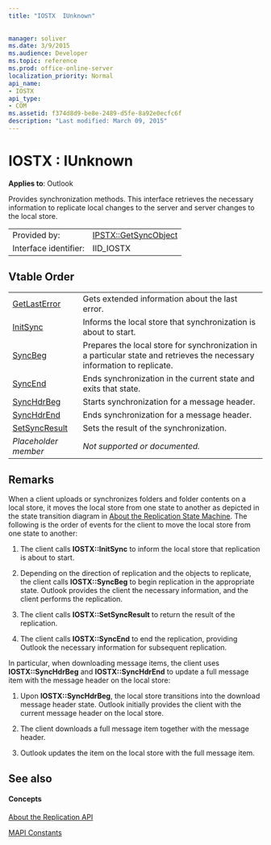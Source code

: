 ```yaml
---
title: "IOSTX  IUnknown"
 
 
manager: soliver
ms.date: 3/9/2015
ms.audience: Developer
ms.topic: reference
ms.prod: office-online-server
localization_priority: Normal
api_name:
- IOSTX
api_type:
- COM
ms.assetid: f374d8d9-be8e-2489-d5fe-8a92e0ecfc6f
description: "Last modified: March 09, 2015"
---
```


# IOSTX : IUnknown

  
  
**Applies to**: Outlook 
  
Provides synchronization methods. This interface retrieves the necessary information to replicate local changes to the server and server changes to the local store.
  
|||
|:-----|:-----|
|Provided by:  <br/> |[IPSTX::GetSyncObject](iostx-setsyncresult.md) <br/> |
|Interface identifier:  <br/> |IID_IOSTX  <br/> |
   
## Vtable Order

|||
|:-----|:-----|
|[GetLastError](iostx-getlasterror.md) <br/> |Gets extended information about the last error.  <br/> |
|[InitSync](iostx-initsync.md) <br/> |Informs the local store that synchronization is about to start.  <br/> |
|[SyncBeg](iostx-syncbeg.md) <br/> |Prepares the local store for synchronization in a particular state and retrieves the necessary information to replicate.  <br/> |
|[SyncEnd](iostx-syncend.md) <br/> |Ends synchronization in the current state and exits that state.  <br/> |
|[SyncHdrBeg](iostx-synchdrbeg.md) <br/> |Starts synchronization for a message header.  <br/> |
|[SyncHdrEnd](iostx-synchdrend.md) <br/> |Ends synchronization for a message header.  <br/> |
|[SetSyncResult](iostx-setsyncresult.md) <br/> |Sets the result of the synchronization.  <br/> |
| *Placeholder member*  <br/> | *Not supported or documented.*  <br/> |
   
## Remarks

When a client uploads or synchronizes folders and folder contents on a local store, it moves the local store from one state to another as depicted in the state transition diagram in [About the Replication State Machine](about-the-replication-state-machine.md). The following is the order of events for the client to move the local store from one state to another:
  
1. The client calls **IOSTX::InitSync** to inform the local store that replication is about to start. 
    
2. Depending on the direction of replication and the objects to replicate, the client calls **IOSTX::SyncBeg** to begin replication in the appropriate state. Outlook provides the client the necessary information, and the client performs the replication. 
    
3. The client calls **IOSTX::SetSyncResult** to return the result of the replication. 
    
4. The client calls **IOSTX::SyncEnd** to end the replication, providing Outlook the necessary information for subsequent replication. 
    
In particular, when downloading message items, the client uses **IOSTX::SyncHdrBeg** and **IOSTX::SyncHdrEnd** to update a full message item with the message header on the local store: 
  
1. Upon **IOSTX::SyncHdrBeg**, the local store transitions into the download message header state. Outlook initially provides the client with the current message header on the local store.
    
2. The client downloads a full message item together with the message header.
    
3. Outlook updates the item on the local store with the full message item.
    
## See also

#### Concepts

[About the Replication API](about-the-replication-api.md)
  
[MAPI Constants](mapi-constants.md)

